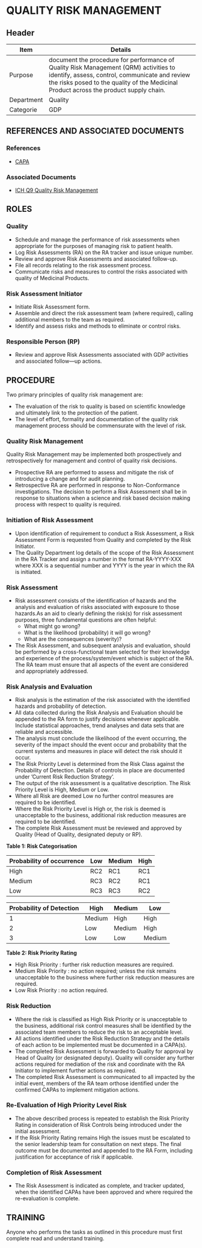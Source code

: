 # QUALITY RISK MANAGEMENT

## Header


|Item          |Details          | 
|--------------|---------------| 
|Purpose       |document the procedure for performance of Quality Risk Management (QRM) activities to identify, assess, control, communicate and review the risks posed to the quality of the Medicinal Product across the product supply chain.                         
|Department    |Quality                                                                                                                 
|Categorie     |GDP                                                                                                                    

## REFERENCES AND ASSOCIATED DOCUMENTS

### References
* [CAPA][YUISV]

### Associated Documents
* [ICH Q9 Quality Risk Management][ICHQ9]

## ROLES

### Quality
* Schedule and manage the performance of risk assessments when appropriate for the purposes of managing risk to patient health.
* Log Risk Assessments (RA) on the RA tracker and issue unique number.
* Review and approve Risk Assessments and associated follow-up.
* File all records relating to the risk assessment process. 
* Communicate risks and measures to control the risks associated with quality of Medicinal Products.

### Risk Assessment Initiator
* Initiate Risk Assessment form.
* Assemble and direct the risk assessment team (where required), calling additional members to the team as required.
* Identify and assess risks and methods to eliminate or control risks.

### Responsible Person (RP)
* Review and approve Risk Assessments associated with GDP activities and associated follow—up actions.

## PROCEDURE

Two primary principles of quality risk management are:
* The evaluation of the risk to quality is based on scientific knowledge and ultimately link to the protection of the patient.
* The level of effort, formality and documentation of the quality risk management process should be commensurate with the level of risk.

### Quality Risk Management 

Quality Risk Management may be implemented both prospectively and retrospectively for management and control of quality risk decisions.
* Prospective RA are performed to assess and mitigate the risk of introducing a change and for audit planning.
* Retrospective RA are performed in response to Non-Conformance investigations. The decision to perform a Risk Assessment shall be in response to situations when a science and risk based decision making process with respect to quality is required.

### Initiation of Risk Assessment
* Upon identification of requirement to conduct a Risk Assessment, a Risk Assessment Form is requested from Quality and completed by the Risk Initiator.
* The Quality Department log details of the scope of the Risk Assessment in the RA Tracker and assign a number in the format RA-YYYY-XXX where XXX is a sequential number and YYYY is the year in which the RA is initiated.

### Risk Assessment
* Risk assessment consists of the identification of hazards and the analysis and evaluation of risks associated with exposure to those hazards.As an aid to clearly defining the risk(s) for risk assessment purposes, three fundamental questions are often helpful:
  * What might go wrong?
  * What is the likelihood (probability) it will go wrong?
  * What are the consequences (severity)?
* The Risk Assessment, and subsequent analysis and evaluation, should be performed by a cross-functional team selected for their knowledge and experience of the process/system/event which is subject of the RA. The RA team must ensure that all aspects of the event are considered and appropriately addressed.

### Risk Analysis and Evaluation
* Risk analysis is the estimation of the risk associated with the identified hazards and probability of detection.
* All data collected during the Risk Analysis and Evaluation should be appended to the RA form to justify decisions whenever applicable. Include statistical approaches, trend analyses and data sets that are reliable and accessible.
* The analysis must conclude the likelihood of the event occurring, the severity of the impact should the event occur and probability that the current systems and measures in place will detect the risk should it occur. 
* The Risk Priority Level is determined from the Risk Class against the Probability of Detection. Details of controls in place are documented under ’Current Risk Reduction Strategy’.
* The output of the risk assessment is a qualitative description. The Risk Priority Level is High, Medium or Low.
* Where all Risk are deemed Low no further control measures are required to be identified.
* Where the Risk Priority Level is High or, the risk is deemed is unacceptable to the business, additional risk reduction measures are required to be identified. 
* The complete Risk Assessment must be reviewed and approved by Quality (Head of Quality, designated deputy or RP).

**Table 1: Risk Categorisation**        
         
|        Probability of occurrence     | Low   | Medium  |   High  | 
|-----------|------------|------------|------------|
|     High  | RC2   | RC1     |   RC1   |    
|     Medium | RC3   | RC2     |   RC1   |        
|     Low  | RC3   | RC3     |   RC2   | 

|        Probability of Detection     | High  | Medium  |  Low  | 
|-----------|------------|------------|------------|
|    1  | Medium   | High     |   High   |    
|     2 | Low   | Medium    |   High   |        
|    3  | Low   | Low     |   Medium   | 

**Table 2: Risk Priority Rating**
* High Risk Priority : further risk reduction measures are required.
* Medium Risk Priority : no action required; unless the risk remains unacceptable to the business where further risk reduction measures are required.
* Low Risk Priority : no action required.

### Risk Reduction
* Where the risk is classified as High Risk Priority or is unacceptable to the business, additional risk control measures shall be identified by the associated team members to reduce the risk to an acceptable level.
* All actions identified under the Risk Reduction Strategy and the details of each action to be implemented must be documented in a CAPA(s).
* The completed Risk Assessment is forwarded to Quality for approval by Head of Quality (or designated deputy). Quality will consider any further actions required for mediation of the risk and coordinate with the RA Initiator to implement further actions as required.
* The completed Risk Assessment is communicated to all impacted by the initial event, members of the RA team orthose identified under the confirmed CAPAs to implement mitigation actions.

### Re-Evaluation of High Priority Level Risk
* The above described process is repeated to establish the Risk Priority Rating in consideration of Risk Controls being introduced under the initial assessment.
* If the Risk Priority Rating remains High the issues must be escalated to the senior leadership team for consultation on next steps. The final outcome must be documented and appended to the RA Form, including justification for acceptance of risk if applicable.

### Completion of Risk Assessment
* The Risk Assessment is indicated as complete, and tracker updated, when the identified CAPAs have been approved and where required the re-evaluation is complete.

## TRAINING
Anyone who performs the tasks as outlined in this procedure must first complete read and understand training.

[GMP Guidelines]: https://ec.europa.eu/health/documents/eudralex/vol-4_en]
[GDP Guidelines]: https://eur-lex.europa.eu/LexUriServ/LexUriServ.do?uri=OJ:C:2013:343:0001:0014:EN:PDF
[ICHQ9]: https://www.ema.europa.eu/en/documents/scientific-guideline/international-conference-harmonisation-technical-requirements-registration-pharmaceuticals-human-use_en-3.pdf
[AMXWS]: /procedures/Procedure_GDP_AMXWS_Management_of_Standard_Operating_Procedures.md
[XIDEX]: /procedures/Procedure_GDP_XIDEX_Responsible_Person.md
[BWRPX]: /procedures/Procedure_GDP_BWRPX_Documentation_Control.md
[XCEUG]: /procedures/Procedure_GDP_XCEUG_Deviations.md
[UYNEF]: /procedures/Procedure_GDP_UYNEF_Change_control.md
[OZCFN]: /procedures/Procedure_GDP_OZCFN_Management_review_and_monitoring.md
[LBHIY]: /procedures/Procedure_GDP_LBHIY_Quality_Risk_Management.md
[ZWJPR]: /procedures/Procedure_GDP_ZWJPR_Training.md
[VQICE]: /procedures/Procedure_GDP_VQICE_Receipt_of_medicinal_products.md
[AGTXC]: /procedures/Procedure_GDP_AGTXC_Establishing_the_authority_of_suppliers_to_supply_medicinal_products.md
[ZIWKI]: /procedures/Procedure_GDP_ZIWKI_Customer_complaints.md
[VOZWP]: /procedures/Procedure_GDP_VOZWP_Recall_procedure.md
[HBQIN]: /procedures/Procedure_GDP_HBQIN_Outsourced_activities.md
[GMQHI]: /procedures/Procedure_GDP_GMQHI_Self-inspections.md
[VTOMR]: /procedures/Procedure_GDP_VTOMR_Falsified_Medicinal_Products.md
[BMAXZ]: /procedures/Procedure_GDP_BMAXZ_Medicinal_Product_Returns.md
[YUISV]: /procedures/Procedure_GDP_YUISV_CAPA.md
[QEAIC]: /procedures/Document_QEAIC_Glossary.md
[GGNHM]: /procedures/Procedure_GDP_GGNHM_Reporting_of_Adverse_Events.md
